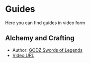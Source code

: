 # Guides

Here you can find guides in video form

## Alchemy and Crafting

- Author: [GODZ Swords of Legends](https://www.youtube.com/channel/UCi0r-9E9hylxSDiztaPGHsw)
- [Video URL](https://www.youtube.com/watch?v=ZNHkUWkP3UI)


